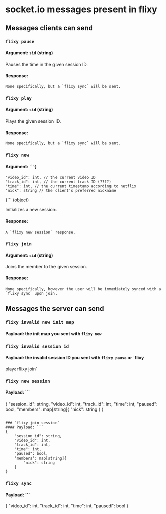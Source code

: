 # socket.io messages present in flixy

## Messages clients can send

### `flixy pause`
#### Argument: `sid` (string)

Pauses the time in the given session ID.

#### Response:
	None specifically, but a `flixy sync` will be sent.

### `flixy play`
#### Argument: `sid` (string)

Plays the given session ID.

#### Response:
	None specifically, but a `flixy sync` will be sent.

### `flixy new`
#### Argument: ```{
	"video_id": int, // the current video ID
	"track_id": int, // the current track ID (????)
	"time": int, // the current timestamp according to netflix
	"nick": string // the client's preferred nickname
}``` (object)

Initializes a new session.

#### Response:
	A `flixy new session` response.

### `flixy join`
#### Argument: `sid` (string)

Joins the member to the given session.

#### Response:
	None specifically, however the user will be immediately synced with a `flixy sync` upon join.

## Messages the server can send

### `flixy invalid new init map`
#### Payload: the init map you sent with `flixy new`

### `flixy invalid session id`
#### Payload: the invalid session ID you sent with `flixy pause` or `flixy
play` or `flixy join`

### `flixy new session`
#### Payload: ```
{
	"session_id": string,
	"video_id": int,
	"track_id": int,
	"time": int,
	"paused": bool,
	"members": map[string]{
		"nick": string
	}
}
```

### `flixy join session`
#### Payload: ```
{
	"session_id": string,
	"video_id": int,
	"track_id": int,
	"time": int,
	"paused": bool,
	"members": map[string]{
		"nick": string
	}
}
```

### `flixy sync`
#### Payload: ```
{
	"video_id": int,
	"track_id": int,
	"time": int,
	"paused": bool
}
```
